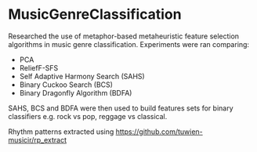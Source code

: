 # MusicGenreClassification

Researched the use of metaphor-based metaheuristic feature selection algorithms in music genre classification.
Experiments were ran comparing:
* PCA
* ReliefF-SFS
* Self Adaptive Harmony Search (SAHS)
* Binary Cuckoo Search (BCS)
* Binary Dragonfly Algorithm (BDFA)

SAHS, BCS and BDFA were then used to build features sets for binary classifiers e.g. rock vs pop, reggage vs classical.

Rhythm patterns extracted using https://github.com/tuwien-musicir/rp_extract
